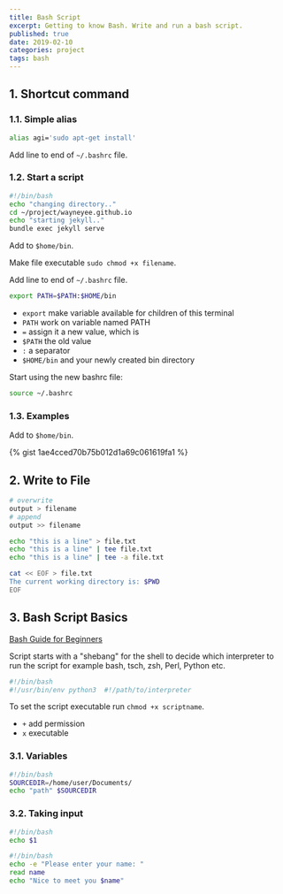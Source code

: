 ```yaml
---
title: Bash Script
excerpt: Getting to know Bash. Write and run a bash script.
published: true
date: 2019-02-10
categories: project
tags: bash
---
```


## 1. Shortcut command
### 1.1. Simple alias
``` bash
alias agi='sudo apt-get install'
```
Add line to end of `~/.bashrc` file.


### 1.2. Start a script
``` bash
#!/bin/bash
echo "changing directory.."
cd ~/project/wayneyee.github.io
echo "starting jekyll.."
bundle exec jekyll serve
```

Add to `$home/bin`.

Make file executable `sudo chmod +x filename`.

Add line to end of `~/.bashrc` file.
``` bash
export PATH=$PATH:$HOME/bin
```
- `export` make variable available for children of this terminal
- `PATH` work on variable named PATH
- `=` assign it a new value, which is
- `$PATH` the old value
- `:` a separator
- `$HOME/bin` and your newly created bin directory

Start using the new bashrc file:
``` bash
source ~/.bashrc
```

### 1.3. Examples
Add to `$home/bin`.

{% gist 1ae4cced70b75b012d1a69c061619fa1 %}



## 2. Write to File
``` bash
# overwrite
output > filename 
# append
output >> filename 
```

``` bash
echo "this is a line" > file.txt
echo "this is a line" | tee file.txt
echo "this is a line" | tee -a file.txt

cat << EOF > file.txt
The current working directory is: $PWD
EOF
```


## 3. Bash Script Basics
[Bash Guide for Beginners](http://tldp.org/LDP/Bash-Beginners-Guide/html/)

Script starts with a "shebang" for the shell to decide which interpreter to run the script for example bash, tsch, zsh, Perl, Python etc.
``` bash
#!/bin/bash
#!/usr/bin/env python3  #!/path/to/interpreter
```

To  set the script executable run `chmod +x scriptname`.
- `+` add permission
- `x` executable


### 3.1. Variables
``` bash
#!/bin/bash
SOURCEDIR=/home/user/Documents/
echo "path" $SOURCEDIR
```


### 3.2. Taking input
``` bash
#!/bin/bash
echo $1
```

``` bash
#!/bin/bash
echo -e "Please enter your name: "
read name
echo "Nice to meet you $name"
```